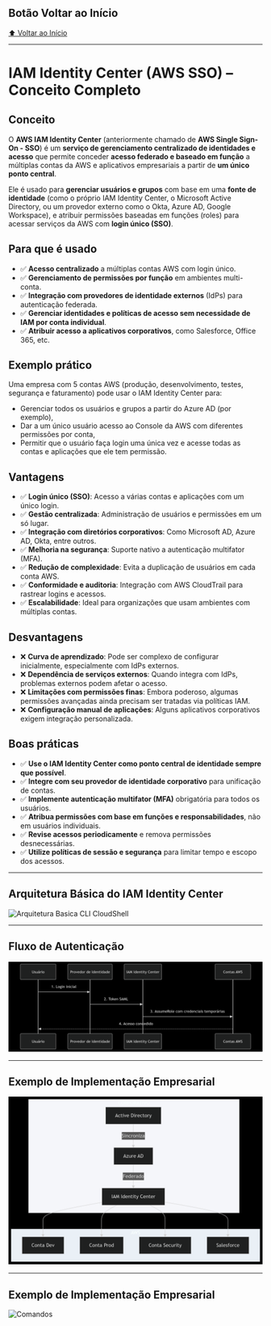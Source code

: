 ## Botão Voltar ao Início
[⬆️ Voltar ao Início](/README.MD)

---

# IAM Identity Center (AWS SSO) – Conceito Completo

## Conceito

O **AWS IAM Identity Center** (anteriormente chamado de **AWS Single Sign-On - SSO**) é um **serviço de gerenciamento centralizado de identidades e acesso** que permite conceder **acesso federado e baseado em função** a múltiplas contas da AWS e aplicativos empresariais a partir de **um único ponto central**.

Ele é usado para **gerenciar usuários e grupos** com base em uma **fonte de identidade** (como o próprio IAM Identity Center, o Microsoft Active Directory, ou um provedor externo como o Okta, Azure AD, Google Workspace), e atribuir permissões baseadas em funções (roles) para acessar serviços da AWS com **login único (SSO)**.

## Para que é usado

- ✅ **Acesso centralizado** a múltiplas contas AWS com login único.
- ✅ **Gerenciamento de permissões por função** em ambientes multi-conta.
- ✅ **Integração com provedores de identidade externos** (IdPs) para autenticação federada.
- ✅ **Gerenciar identidades e políticas de acesso sem necessidade de IAM por conta individual**.
- ✅ **Atribuir acesso a aplicativos corporativos**, como Salesforce, Office 365, etc.

## Exemplo prático

Uma empresa com 5 contas AWS (produção, desenvolvimento, testes, segurança e faturamento) pode usar o IAM Identity Center para:
- Gerenciar todos os usuários e grupos a partir do Azure AD (por exemplo),
- Dar a um único usuário acesso ao Console da AWS com diferentes permissões por conta,
- Permitir que o usuário faça login uma única vez e acesse todas as contas e aplicações que ele tem permissão.

## Vantagens

- ✅ **Login único (SSO)**: Acesso a várias contas e aplicações com um único login.
- ✅ **Gestão centralizada**: Administração de usuários e permissões em um só lugar.
- ✅ **Integração com diretórios corporativos**: Como Microsoft AD, Azure AD, Okta, entre outros.
- ✅ **Melhoria na segurança**: Suporte nativo a autenticação multifator (MFA).
- ✅ **Redução de complexidade**: Evita a duplicação de usuários em cada conta AWS.
- ✅ **Conformidade e auditoria**: Integração com AWS CloudTrail para rastrear logins e acessos.
- ✅ **Escalabilidade**: Ideal para organizações que usam ambientes com múltiplas contas.

## Desvantagens

- ❌ **Curva de aprendizado**: Pode ser complexo de configurar inicialmente, especialmente com IdPs externos.
- ❌ **Dependência de serviços externos**: Quando integra com IdPs, problemas externos podem afetar o acesso.
- ❌ **Limitações com permissões finas**: Embora poderoso, algumas permissões avançadas ainda precisam ser tratadas via políticas IAM.
- ❌ **Configuração manual de aplicações**: Alguns aplicativos corporativos exigem integração personalizada.

## Boas práticas

- ✅ **Use o IAM Identity Center como ponto central de identidade sempre que possível**.
- ✅ **Integre com seu provedor de identidade corporativo** para unificação de contas.
- ✅ **Implemente autenticação multifator (MFA)** obrigatória para todos os usuários.
- ✅ **Atribua permissões com base em funções e responsabilidades**, não em usuários individuais.
- ✅ **Revise acessos periodicamente** e remova permissões desnecessárias.
- ✅ **Utilize políticas de sessão e segurança** para limitar tempo e escopo dos acessos.

---

## Arquitetura Básica do IAM Identity Center

![Arquitetura Basica CLI CloudShell](/images/Arquitetura%20Básica%20do%20IAM%20Identity%20Center.png)

---

## Fluxo de Autenticação
![Fluxo de Autenticação](/images/Fluxo%20de%20Autenticação%20Indetity.png)

---

## Exemplo de Implementação Empresarial
![Comandos](/images/Exemplo%20de%20Implementação%20Empresarial.png)

---

## Exemplo de Implementação Empresarial
![Comandos](/images/Boas%20praticas%20de%20Segurança.png)